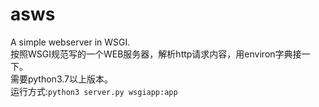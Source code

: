 # asws
A simple webserver in WSGI.    
按照WSGI规范写的一个WEB服务器，解析http请求内容，用environ字典接一下。  
需要python3.7以上版本。  
运行方式:```python3 server.py wsgiapp:app```
